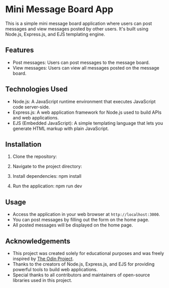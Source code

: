 # Mini Message Board App

This is a simple mini message board application where users can post messages and view messages posted by other users. It's built using Node.js, Express.js, and EJS templating engine.

## Features

- Post messages: Users can post messages to the message board.
- View messages: Users can view all messages posted on the message board.

## Technologies Used

- Node.js: A JavaScript runtime environment that executes JavaScript code server-side.
- Express.js: A web application framework for Node.js used to build APIs and web applications.
- EJS (Embedded JavaScript): A simple templating language that lets you generate HTML markup with plain JavaScript.

## Installation

1. Clone the repository:


2. Navigate to the project directory:


3. Install dependencies:
npm install

4. Run the application:
npm run dev


## Usage

- Access the application in your web browser at `http://localhost:3000`.
- You can post messages by filling out the form on the home page.
- All posted messages will be displayed on the home page.

## Acknowledgements

- This project was created solely for educational purposes and was freely inspired by [The Odin Project](https://www.theodinproject.com/paths/full-stack-javascript/courses/nodejs).
- Thanks to the creators of Node.js, Express.js, and EJS for providing powerful tools to build web applications.
- Special thanks to all contributors and maintainers of open-source libraries used in this project.


